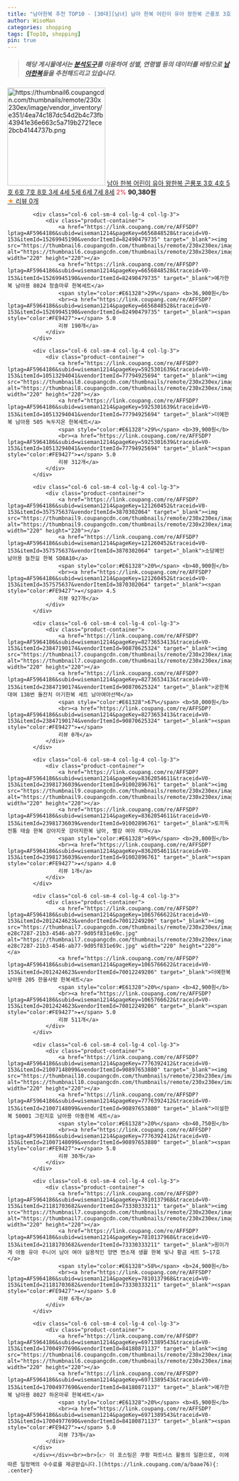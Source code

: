 ```yaml
---
title: "남아한복 추천 TOP10 - [30대][남녀] 남아 한복 어린이 유아 왕한복 곤룡포 3호 4호 5호 6호 7호 8호 3세 4세 5세 6세 7세 8세"
author: WiseMan
categories: shopping
tags: [Top10, shopping]
pin: true
---
```


> ##### 해당 게시물에서는 [**분석도구**](https://itemscout.io/)를 이용하여 **성별**, **연령별** 등의 데이터를 바탕으로 [**남아한복**](https://link.coupang.com/a/baae76)들을 추천해드리고 있습니다.
<div class="container"><div class="row">
            <div class="col-6 col-sm-4 col-lg-4 col-lg-3">
                <div class="product-container">
                    <a href="https://link.coupang.com/re/AFFSDP?lptag=AF5964186&subid=wiseman1214&pageKey=8325753717&traceid=V0-153&itemId=24034374570&vendorItemId=91068339284" target="_blank"><img src="https://thumbnail6.coupangcdn.com/thumbnails/remote/230x230ex/image/vendor_inventory/e351/4ea74c187dc54d2b4c73fb43941e36e663c5a719b2721ece2bcb4144737b.png" alt="https://thumbnail6.coupangcdn.com/thumbnails/remote/230x230ex/image/vendor_inventory/e351/4ea74c187dc54d2b4c73fb43941e36e663c5a719b2721ece2bcb4144737b.png" width="220" height="220"></a>
                    <a href="https://link.coupang.com/re/AFFSDP?lptag=AF5964186&subid=wiseman1214&pageKey=8325753717&traceid=V0-153&itemId=24034374570&vendorItemId=91068339284" target="_blank">남아 한복 어린이 유아 왕한복 곤룡포 3호 4호 5호 6호 7호 8호 3세 4세 5세 6세 7세 8세</a>
                    <span style="color:#E61328">2%</span> <b>90,380원</b>
                    <br><a href="https://link.coupang.com/re/AFFSDP?lptag=AF5964186&subid=wiseman1214&pageKey=8325753717&traceid=V0-153&itemId=24034374570&vendorItemId=91068339284" target="_blank"><span style="color:#FE9427">★</span> 
                    리뷰 0개</a>
                </div>
            </div>
            
            <div class="col-6 col-sm-4 col-lg-4 col-lg-3">
                <div class="product-container">
                    <a href="https://link.coupang.com/re/AFFSDP?lptag=AF5964186&subid=wiseman1214&pageKey=6656848528&traceid=V0-153&itemId=15269945190&vendorItemId=82490479735" target="_blank"><img src="https://thumbnail6.coupangcdn.com/thumbnails/remote/230x230ex/image/rs_quotation_api/itbjyi1j/5d754307dc4946a1bb926531f12f451f.jpg" alt="https://thumbnail6.coupangcdn.com/thumbnails/remote/230x230ex/image/rs_quotation_api/itbjyi1j/5d754307dc4946a1bb926531f12f451f.jpg" width="220" height="220"></a>
                    <a href="https://link.coupang.com/re/AFFSDP?lptag=AF5964186&subid=wiseman1214&pageKey=6656848528&traceid=V0-153&itemId=15269945190&vendorItemId=82490479735" target="_blank">예가한복 남아용 8024 청솔마루 한복세트</a>
                    <span style="color:#E61328">29%</span> <b>36,900원</b>
                    <br><a href="https://link.coupang.com/re/AFFSDP?lptag=AF5964186&subid=wiseman1214&pageKey=6656848528&traceid=V0-153&itemId=15269945190&vendorItemId=82490479735" target="_blank"><span style="color:#FE9427">★</span> 5.0
                    리뷰 190개</a>
                </div>
            </div>
            
            <div class="col-6 col-sm-4 col-lg-4 col-lg-3">
                <div class="product-container">
                    <a href="https://link.coupang.com/re/AFFSDP?lptag=AF5964186&subid=wiseman1214&pageKey=5925301639&traceid=V0-153&itemId=10513294041&vendorItemId=77794925694" target="_blank"><img src="https://thumbnail8.coupangcdn.com/thumbnails/remote/230x230ex/image/0905_amir_kidsapparel_max3k/558d/994a73cc1fc7c6f73f74002adb0b95963d6ea45a51b426ac09a27b3c4d11.jpg" alt="https://thumbnail8.coupangcdn.com/thumbnails/remote/230x230ex/image/0905_amir_kidsapparel_max3k/558d/994a73cc1fc7c6f73f74002adb0b95963d6ea45a51b426ac09a27b3c4d11.jpg" width="220" height="220"></a>
                    <a href="https://link.coupang.com/re/AFFSDP?lptag=AF5964186&subid=wiseman1214&pageKey=5925301639&traceid=V0-153&itemId=10513294041&vendorItemId=77794925694" target="_blank">더예한복 남아용 505 녹두지온 한복세트</a>
                    <span style="color:#E61328">29%</span> <b>39,900원</b>
                    <br><a href="https://link.coupang.com/re/AFFSDP?lptag=AF5964186&subid=wiseman1214&pageKey=5925301639&traceid=V0-153&itemId=10513294041&vendorItemId=77794925694" target="_blank"><span style="color:#FE9427">★</span> 5.0
                    리뷰 312개</a>
                </div>
            </div>
            
            <div class="col-6 col-sm-4 col-lg-4 col-lg-3">
                <div class="product-container">
                    <a href="https://link.coupang.com/re/AFFSDP?lptag=AF5964186&subid=wiseman1214&pageKey=121260452&traceid=V0-153&itemId=357575637&vendorItemId=3870302064" target="_blank"><img src="https://thumbnail9.coupangcdn.com/thumbnails/remote/230x230ex/image/0905_amir_kidsapparel_max3k/bfa9/367205036987c17636e04d2d08ee922b0d6bf45120b6d08823f770dba4a9.jpg" alt="https://thumbnail9.coupangcdn.com/thumbnails/remote/230x230ex/image/0905_amir_kidsapparel_max3k/bfa9/367205036987c17636e04d2d08ee922b0d6bf45120b6d08823f770dba4a9.jpg" width="220" height="220"></a>
                    <a href="https://link.coupang.com/re/AFFSDP?lptag=AF5964186&subid=wiseman1214&pageKey=121260452&traceid=V0-153&itemId=357575637&vendorItemId=3870302064" target="_blank">소담예인 남아용 늘찬길 한복 SD8A10</a>
                    <span style="color:#E61328">20%</span> <b>40,900원</b>
                    <br><a href="https://link.coupang.com/re/AFFSDP?lptag=AF5964186&subid=wiseman1214&pageKey=121260452&traceid=V0-153&itemId=357575637&vendorItemId=3870302064" target="_blank"><span style="color:#FE9427">★</span> 4.5
                    리뷰 927개</a>
                </div>
            </div>
            
            <div class="col-6 col-sm-4 col-lg-4 col-lg-3">
                <div class="product-container">
                    <a href="https://link.coupang.com/re/AFFSDP?lptag=AF5964186&subid=wiseman1214&pageKey=8273653413&traceid=V0-153&itemId=23847190174&vendorItemId=90870625324" target="_blank"><img src="https://thumbnail7.coupangcdn.com/thumbnails/remote/230x230ex/image/vendor_inventory/22ae/87775116d241073232d5bbb16a7a56c326a5c7d1cddd91b31009cdc546be.jpg" alt="https://thumbnail7.coupangcdn.com/thumbnails/remote/230x230ex/image/vendor_inventory/22ae/87775116d241073232d5bbb16a7a56c326a5c7d1cddd91b31009cdc546be.jpg" width="220" height="220"></a>
                    <a href="https://link.coupang.com/re/AFFSDP?lptag=AF5964186&subid=wiseman1214&pageKey=8273653413&traceid=V0-153&itemId=23847190174&vendorItemId=90870625324" target="_blank">궁한복대여 138번 돌잔치 아기한복 세트 남아여아선택</a>
                    <span style="color:#E61328">67%</span> <b>50,000원</b>
                    <br><a href="https://link.coupang.com/re/AFFSDP?lptag=AF5964186&subid=wiseman1214&pageKey=8273653413&traceid=V0-153&itemId=23847190174&vendorItemId=90870625324" target="_blank"><span style="color:#FE9427">★</span> 
                    리뷰 0개</a>
                </div>
            </div>
            
            <div class="col-6 col-sm-4 col-lg-4 col-lg-3">
                <div class="product-container">
                    <a href="https://link.coupang.com/re/AFFSDP?lptag=AF5964186&subid=wiseman1214&pageKey=8362054611&traceid=V0-153&itemId=23981736039&vendorItemId=91002896761" target="_blank"><img src="https://thumbnail9.coupangcdn.com/thumbnails/remote/230x230ex/image/vendor_inventory/8df3/25143dc75d5d0aef818ed27bb814b7f39ee52ec153d8d6837ab45f59fe43.jpg" alt="https://thumbnail9.coupangcdn.com/thumbnails/remote/230x230ex/image/vendor_inventory/8df3/25143dc75d5d0aef818ed27bb814b7f39ee52ec153d8d6837ab45f59fe43.jpg" width="220" height="220"></a>
                    <a href="https://link.coupang.com/re/AFFSDP?lptag=AF5964186&subid=wiseman1214&pageKey=8362054611&traceid=V0-153&itemId=23981736039&vendorItemId=91002896761" target="_blank">토끼독 전통 태슬 한복 강아지옷 강아지한복 남아, 빨강 여아 치마</a>
                    <span style="color:#E61328">69%</span> <b>29,800원</b>
                    <br><a href="https://link.coupang.com/re/AFFSDP?lptag=AF5964186&subid=wiseman1214&pageKey=8362054611&traceid=V0-153&itemId=23981736039&vendorItemId=91002896761" target="_blank"><span style="color:#FE9427">★</span> 4.0
                    리뷰 1개</a>
                </div>
            </div>
            
            <div class="col-6 col-sm-4 col-lg-4 col-lg-3">
                <div class="product-container">
                    <a href="https://link.coupang.com/re/AFFSDP?lptag=AF5964186&subid=wiseman1214&pageKey=1065766622&traceid=V0-153&itemId=2012424623&vendorItemId=70012249206" target="_blank"><img src="https://thumbnail7.coupangcdn.com/thumbnails/remote/230x230ex/image/retail/images/668584346604516-e28c7287-21b3-4546-ab77-9d05f831e69c.jpg" alt="https://thumbnail7.coupangcdn.com/thumbnails/remote/230x230ex/image/retail/images/668584346604516-e28c7287-21b3-4546-ab77-9d05f831e69c.jpg" width="220" height="220"></a>
                    <a href="https://link.coupang.com/re/AFFSDP?lptag=AF5964186&subid=wiseman1214&pageKey=1065766622&traceid=V0-153&itemId=2012424623&vendorItemId=70012249206" target="_blank">더예한복 남아용 205 한울사랑 한복세트</a>
                    <span style="color:#E61328">20%</span> <b>42,900원</b>
                    <br><a href="https://link.coupang.com/re/AFFSDP?lptag=AF5964186&subid=wiseman1214&pageKey=1065766622&traceid=V0-153&itemId=2012424623&vendorItemId=70012249206" target="_blank"><span style="color:#FE9427">★</span> 5.0
                    리뷰 511개</a>
                </div>
            </div>
            
            <div class="col-6 col-sm-4 col-lg-4 col-lg-3">
                <div class="product-container">
                    <a href="https://link.coupang.com/re/AFFSDP?lptag=AF5964186&subid=wiseman1214&pageKey=7776392412&traceid=V0-153&itemId=21007148099&vendorItemId=90897653880" target="_blank"><img src="https://thumbnail10.coupangcdn.com/thumbnails/remote/230x230ex/image/0905_amir_kidsapparel_max3k/a9a9/71e76f3e47773ad9aacddba424ab142629204ce31d91800a2bccc02c2ba5.jpg" alt="https://thumbnail10.coupangcdn.com/thumbnails/remote/230x230ex/image/0905_amir_kidsapparel_max3k/a9a9/71e76f3e47773ad9aacddba424ab142629204ce31d91800a2bccc02c2ba5.jpg" width="220" height="220"></a>
                    <a href="https://link.coupang.com/re/AFFSDP?lptag=AF5964186&subid=wiseman1214&pageKey=7776392412&traceid=V0-153&itemId=21007148099&vendorItemId=90897653880" target="_blank">이설한복 50001 그린지호 남아용 아동한복 세트</a>
                    <span style="color:#E61328">20%</span> <b>40,750원</b>
                    <br><a href="https://link.coupang.com/re/AFFSDP?lptag=AF5964186&subid=wiseman1214&pageKey=7776392412&traceid=V0-153&itemId=21007148099&vendorItemId=90897653880" target="_blank"><span style="color:#FE9427">★</span> 5.0
                    리뷰 30개</a>
                </div>
            </div>
            
            <div class="col-6 col-sm-4 col-lg-4 col-lg-3">
                <div class="product-container">
                    <a href="https://link.coupang.com/re/AFFSDP?lptag=AF5964186&subid=wiseman1214&pageKey=7810137968&traceid=V0-153&itemId=21181703682&vendorItemId=73330333211" target="_blank"><img src="https://thumbnail7.coupangcdn.com/thumbnails/remote/230x230ex/image/vendor_inventory/9f9e/cd7d2115ffeb8d48ffa652347d4e210530c6b1a20f9649899d1956fd5af4.jpg" alt="https://thumbnail7.coupangcdn.com/thumbnails/remote/230x230ex/image/vendor_inventory/9f9e/cd7d2115ffeb8d48ffa652347d4e210530c6b1a20f9649899d1956fd5af4.jpg" width="220" height="220"></a>
                    <a href="https://link.coupang.com/re/AFFSDP?lptag=AF5964186&subid=wiseman1214&pageKey=7810137968&traceid=V0-153&itemId=21181703682&vendorItemId=73330333211" target="_blank">원이가게 아동 유아 주니어 남아 여아 실용적인 양면 면소재 생활 한복 빛나 황금 세트 5~17호</a>
                    <span style="color:#E61328">58%</span> <b>24,900원</b>
                    <br><a href="https://link.coupang.com/re/AFFSDP?lptag=AF5964186&subid=wiseman1214&pageKey=7810137968&traceid=V0-153&itemId=21181703682&vendorItemId=73330333211" target="_blank"><span style="color:#FE9427">★</span> 5.0
                    리뷰 6개</a>
                </div>
            </div>
            
            <div class="col-6 col-sm-4 col-lg-4 col-lg-3">
                <div class="product-container">
                    <a href="https://link.coupang.com/re/AFFSDP?lptag=AF5964186&subid=wiseman1214&pageKey=6971389543&traceid=V0-153&itemId=17004977690&vendorItemId=84180871137" target="_blank"><img src="https://thumbnail6.coupangcdn.com/thumbnails/remote/230x230ex/image/rs_quotation_api/poub31ky/fd2639cd3ef94e1e8bb593d5c11b5def.jpg" alt="https://thumbnail6.coupangcdn.com/thumbnails/remote/230x230ex/image/rs_quotation_api/poub31ky/fd2639cd3ef94e1e8bb593d5c11b5def.jpg" width="220" height="220"></a>
                    <a href="https://link.coupang.com/re/AFFSDP?lptag=AF5964186&subid=wiseman1214&pageKey=6971389543&traceid=V0-153&itemId=17004977690&vendorItemId=84180871137" target="_blank">예가한복 남아용 8027 하온마루 한복세트</a>
                    <span style="color:#E61328">20%</span> <b>45,900원</b>
                    <br><a href="https://link.coupang.com/re/AFFSDP?lptag=AF5964186&subid=wiseman1214&pageKey=6971389543&traceid=V0-153&itemId=17004977690&vendorItemId=84180871137" target="_blank"><span style="color:#FE9427">★</span> 5.0
                    리뷰 73개</a>
                </div>
            </div>
            </div></div><br><br>[👉 이 포스팅은 쿠팡 파트너스 활동의 일환으로, 이에 따른 일정액의 수수료를 제공받습니다.](https://link.coupang.com/a/baae76){: .center}